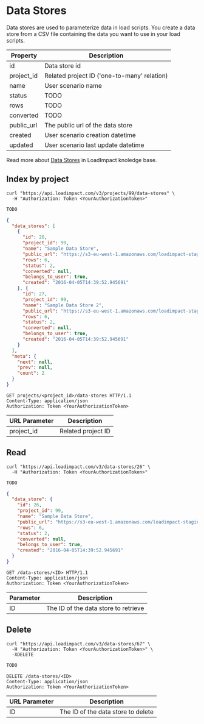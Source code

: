 # Data Stores

Data stores are used to parameterize data in load scripts. You create a data store from a CSV file containing the data you want to use in your load scripts.

Property | Description
---------| -----------
id | Data store id
project_id | Related project ID ('one-to-many' relation)  
name | User scenario name
status | TODO
rows | TODO
converted | TODO
public_url | The public url of the data store
created | User scenario creation datetime
updated | User scenario last update datetime

Read more about [Data Stores](http://support.loadimpact.com/knowledgebase/articles/174258-how-do-i-use-parameterized-data) in LoadImpact knoledge base.

## Index by project

```shell
curl "https://api.loadimpact.com/v3/projects/99/data-stores" \
  -H "Authorization: Token <YourAuthorizationToken>"
```

```python
TODO
```

```json
{
  "data_stores": [
    {
      "id": 26,
      "project_id": 99,
      "name": "Sample Data Store",
      "public_url": "https://s3-eu-west-1.amazonaws.com/loadimpact-staging-datastores-public/26-72988677-abda-45dc-9f7c-1f1620364579.csv",
      "rows": 6,
      "status": 2,
      "converted": null,
      "belongs_to_user": true,
      "created": "2016-04-05T14:39:52.945691"
    }, {
      "id": 27,
      "project_id": 99,
      "name": "Sample Data Store 2",
      "public_url": "https://s3-eu-west-1.amazonaws.com/loadimpact-staging-datastores-public/26-72988677-abda-45dc-9f7c-1f1620364579.csv",
      "rows": 6,
      "status": 2,
      "converted": null,
      "belongs_to_user": true,
      "created": "2016-04-05T14:39:52.945691"
    }
  ],
  "meta": {
    "next": null,
    "prev": null,
    "count": 2
  }
}
```

`GET projects/<project_id>/data-stores HTTP/1.1`  
`Content-Type: application/json`  
`Authorization: Token <YourAuthorizationToken>`

URL Parameter | Description
------------- | -----------
project_id | Related project ID

## Read

```shell
curl "https://api.loadimpact.com/v3/data-stores/26" \
  -H "Authorization: Token <YourAuthorizationToken>"  
```

```python
TODO
```

```json
{
  "data_store": {
    "id": 26,
    "project_id": 99,
    "name": "Sample Data Store",
    "public_url": "https://s3-eu-west-1.amazonaws.com/loadimpact-staging-datastores-public/26-72988677-abda-45dc-9f7c-1f1620364579.csv",
    "rows": 6,
    "status": 2,
    "converted": null,
    "belongs_to_user": true,
    "created": "2016-04-05T14:39:52.945691"
  }
}
```

`GET /data-stores/<ID> HTTP/1.1`  
`Content-Type: application/json`  
`Authorization: Token <YourAuthorizationToken>`

Parameter | Description
--------- | -----------
ID | The ID of the data store to retrieve

## Delete

```shell
curl "https://api.loadimpact.com/v3/data-stores/67" \
  -H "Authorization: Token <YourAuthorizationToken>" \
  -XDELETE

```

```python
TODO
```

`DELETE /data-stores/<ID>`  
`Content-Type: application/json`  
`Authorization: Token <YourAuthorizationToken>`

URL Parameter | Description
--------- | -----------
ID | The ID of the data store to delete

